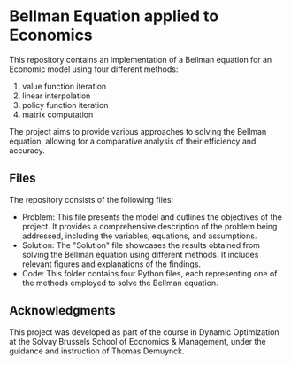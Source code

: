 # Bellman Equation applied to Economics
This repository contains an implementation of a Bellman equation for an Economic model using four different methods: 
1. value function iteration
2. linear interpolation
3. policy function iteration
4. matrix computation

The project aims to provide various approaches to solving the Bellman equation, allowing for a comparative analysis of their efficiency and accuracy.

## Files
The repository consists of the following files:
- Problem:  This file presents the model and outlines the objectives of the project. It provides a comprehensive description of the problem being addressed, including the variables, equations, and assumptions.
- Solution: The "Solution" file showcases the results obtained from solving the Bellman equation using different methods. It includes relevant figures and explanations of the findings.
- Code: This folder contains four Python files, each representing one of the methods employed to solve the Bellman equation.

## Acknowledgments
This project was developed as part of the course in Dynamic Optimization at the Solvay Brussels School of Economics & Management, under the guidance and instruction of Thomas Demuynck.
